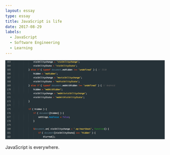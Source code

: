```yaml
---
layout: essay
type: essay
title: JavaScript is life
date: 2017-08-29
labels:
  - JavaScript
  - Software Engineering
  - Learning
---
```


<img class="ui image" src="../images/javascript.png">

JavaScript is everywhere.
